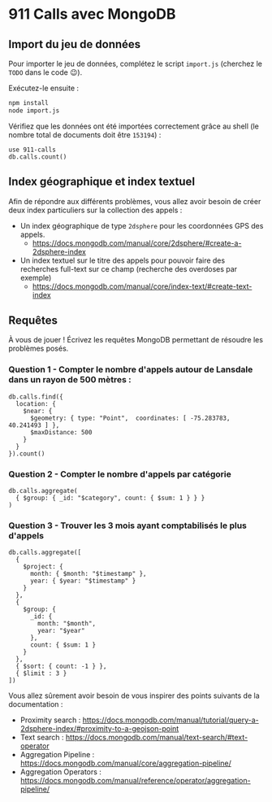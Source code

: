 # 911 Calls avec MongoDB

## Import du jeu de données

Pour importer le jeu de données, complétez le script `import.js` (cherchez le `TODO` dans le code :wink:).

Exécutez-le ensuite :

```bash
npm install
node import.js
```

Vérifiez que les données ont été importées correctement grâce au shell (le nombre total de documents doit être `153194`) :

```
use 911-calls
db.calls.count()
```

## Index géographique et index textuel

Afin de répondre aux différents problèmes, vous allez avoir besoin de créer deux index particuliers sur la collection des appels :

* Un index géographique de type `2dsphere` pour les coordonnées GPS des appels.
  * https://docs.mongodb.com/manual/core/2dsphere/#create-a-2dsphere-index
* Un index textuel sur le titre des appels pour pouvoir faire des recherches full-text sur ce champ (recherche des overdoses par exemple)
  * https://docs.mongodb.com/manual/core/index-text/#create-text-index

## Requêtes

À vous de jouer ! Écrivez les requêtes MongoDB permettant de résoudre les problèmes posés.

### Question 1 - Compter le nombre d'appels autour de Lansdale dans un rayon de 500 mètres :
```
db.calls.find({
  location: {
    $near: {
      $geometry: { type: "Point",  coordinates: [ -75.283783, 40.241493 ] },
      $maxDistance: 500
    }
  }
}).count()
```

### Question 2 - Compter le nombre d'appels par catégorie
```
db.calls.aggregate(
  { $group: { _id: "$category", count: { $sum: 1 } } } 
)
```

### Question 3 - Trouver les 3 mois ayant comptabilisés le plus d'appels
```
db.calls.aggregate([
  {
    $project: {
      month: { $month: "$timestamp" },
      year: { $year: "$timestamp" }
    }
  }, 
  { 
    $group: {
      _id: {
        month: "$month",
        year: "$year"
      },
      count: { $sum: 1 }
    }
  },
  { $sort: { count: -1 } },
  { $limit : 3 }
])
```

Vous allez sûrement avoir besoin de vous inspirer des points suivants de la documentation :

* Proximity search : https://docs.mongodb.com/manual/tutorial/query-a-2dsphere-index/#proximity-to-a-geojson-point
* Text search : https://docs.mongodb.com/manual/text-search/#text-operator
* Aggregation Pipeline : https://docs.mongodb.com/manual/core/aggregation-pipeline/
* Aggregation Operators : https://docs.mongodb.com/manual/reference/operator/aggregation-pipeline/
